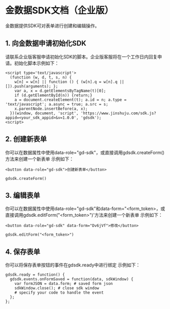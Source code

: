 # 金数据SDK文档（企业版）

金数据提供SDK可对表单进行创建和编辑操作。

## 1. 向金数据申请初始化SDK

请联系企业版客服申请初始化SDK的脚本。企业版客服将在一个工作日内回复申请。初始化脚本示例如下：

````
<script type='text/javascript'>
  (function (w, d, t, s, n) {
    w[n] = w[n] || function () { (w[n].q = w[n].q || []).push(arguments); };
    var a, x = d.getElementsByTagName(t)[0];
    if (d.getElementById(n)) {return;}
    a = document.createElement(t); a.id = n; a.type = 'text/javascript'; a.async = true; a.src = s;
    x.parentNode.insertBefore(a, x);
  })(window, document, 'script', 'https://www.jinshuju.com/sdk.js?appid=<your_sdk_appid>&v=1.0.0', 'gdsdk');
<script>
````

## 2. 创建新表单

你可以在数据属性中使用data-role="gd-sdk"，或直接调用gdsdk.createForm()方法来创建一个新表单
示例如下：

````
<button data-role="gd-sdk">创建新表单</button>

gdsdk.createForm()

````


## 3. 编辑表单

你可以在数据属性中使用data-role="gd-sdk"和data-form="<form_token>，或直接调用gdsdk.editForm("<form_token>")'方法来创建一个新表单
示例如下：

````
<button data-role="gd-sdk" data-form="Dv6jVf">修改</button>

gdsdk.editForm("<form_token>")
````


## 4. 保存表单

你可以将保存表单按钮的事件在gdsdk.ready中进行绑定
示例如下：

````
gdsdk.ready = function() {
  gdsdk.events.onFormSaved = function(data, sdkWindow) {
    var formJSON = data.form; # saved form json
    sdkWindow.close(); # close sdk window
    # specify your code to handle the event
  };
};
````
